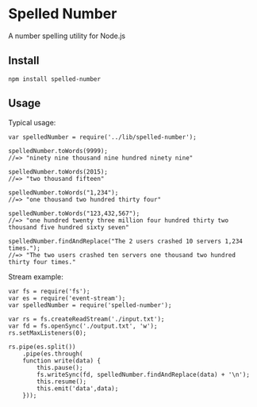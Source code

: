 ﻿# Spelled Number 

A number spelling utility for Node.js

## Install

    npm install spelled-number

## Usage

Typical usage:

    var spelledNumber = require('../lib/spelled-number');

	spelledNumber.toWords(9999);
	//=> "ninety nine thousand nine hundred ninety nine"
	 
	spelledNumber.toWords(2015);
	//=> "two thousand fifteen"

	spelledNumber.toWords("1,234");
	//=> "one thousand two hundred thirty four"
	
	spelledNumber.toWords("123,432,567");
	//=> "one hundred twenty three million four hundred thirty two thousand five hundred sixty seven"

	spelledNumber.findAndReplace("The 2 users crashed 10 servers 1,234 times.");
	//=> "The two users crashed ten servers one thousand two hundred thirty four times."

	
Stream example: 

	var fs = require('fs');
	var es = require('event-stream');
	var spelledNumber = require('spelled-number');

	var rs = fs.createReadStream('./input.txt');
	var fd = fs.openSync('./output.txt', 'w');
	rs.setMaxListeners(0);

	rs.pipe(es.split())
		.pipe(es.through(
		function write(data) {
			this.pause();
			fs.writeSync(fd, spelledNumber.findAndReplace(data) + '\n');
			this.resume();
			this.emit('data',data);
		}));



